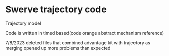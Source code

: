 # Swerve trajectory code

Trajectory model

Code is written in timed based(code orange abstract mechanism reference)



7/8/2023 deleted files that combined advantage kit with trajectory as merging opened up more problems than expected
